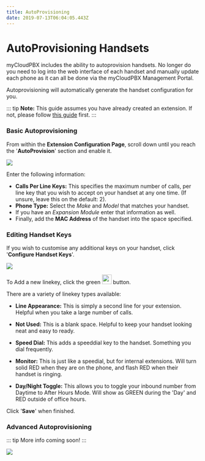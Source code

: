 ```yaml
---
title: AutoProvisioning
date: 2019-07-13T06:04:05.443Z
---
```

# AutoProvisioning Handsets

myCloudPBX includes the ability to autoprovision handsets. No longer do you need to log into the web interface of each handset and manually update each phone as it can all be done via the myCloudPBX Management Portal.

Autoprovisioning will automatically generate the handset configuration for you.

::: tip
**Note:** This guide assumes you have already created an extension. If not, please follow [this guide](https://kb.ecn.net.au/guides/mycloudpbx/offices-users.html) first.
:::

### Basic Autoprovisioning

From within the **Extension Configuration Page**, scroll down until you reach the '**AutoProvision**' section and enable it.

![](/images/autoprovision.png)

Enter the following information:

* **Calls Per Line Keys:** This specifies the maximum number of calls, per line key that you wish to accept on your handset at any one time. (If unsure, leave this on the default: 2).
* **Phone Type:** Select the _Make_ and _Model_ that matches your handset.
* If you have an _Expansion Module_ enter that information as well.
* Finally, add the **MAC Address** of the handset into the space specified.

### Editing Handset Keys

If you wish to customise any additional keys on your handset, click '**Configure Handset Keys**'.

![](/images/autoprovision_linekeys.png)

To Add a new linekey, click the green <img style="width: 25px; height: auto;" src="/images/ogreen_plus_button.png"> button.

There are a variety of linekey types available:

* **Line Appearance:** This is simply a second line for your extension. Helpful when you take a large number of calls.

* **Not Used:** This is a blank space. Helpful to keep your handset looking neat and easy to ready.

* **Speed Dial:** This adds a speeddial key to the handset. Something you dial frequently.

* **Monitor:** This is just like a speedial, but for internal extensions. Will turn solid RED when they are on the phone, and flash RED when their handset is ringing.

* **Day/Night Toggle:** This allows you to toggle your inbound number from Daytime to After Hours Mode. Will show as GREEN during the 'Day' and RED outside of office hours.

Click '**Save**' when finished.



### Advanced Autoprovisioning

::: tip
More info coming soon!
::: 

![](/images/autoprovision_expanded.png)
